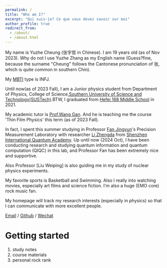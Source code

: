 ```yaml
---
permalink: /
title: "Who am I?"
excerpt: "Qui suis-je? Ce que vous devez savoir sur moi"
author_profile: true
redirect_from: 
  - /about/
  - /about.html
---
```

My name is Yuzhe Cheung (张宇哲 in Chinese). I am 19 years old (as of Nov 2023). Why do not I use Yuzhe Zhang as my English name (Guess?fine, because the surname "Cheung" follows the Cantonese pronunciation of 张, which is quite common in southern Chin). 

My [MBTI](https://www.16personalities.com/) type is INFJ.

Until now(as of 2023 Fall), I am a Junior physics student from Department of Physics, College of Science,[Southern University of Science and Technology(SUSTech)](https://www.sustech.edu.cn/).BTW, I graduated from [Hefei 168 Middle School](http://www.hf168.net/index.html) in 2021.

My academic tutor is [Prof.Wang Gan](https://www.sustech.edu.cn/zh/faculties/english-wang-gan.html). And he is teaching me the course 'Thin Film Physics' this term (as of 2023 Fall).

In fact, I spent this summer studying in Professor [Fan Jingyun](https://sustech.edu.cn/zh/faculties/fanjingyun.html)'s Precision Measurement Laboratory with researcher [Li Zhengda](https://www.sustech.edu.cn/zh/faculties/lizhengda.html) from [Shenzhen International Quantum Academy](https://www.sziqa.ac.cn/). Up until now (2024 Oct), I have been conducting research and studying quantum information and quantum computation (QIQC) in this lab, and Professor Fan has been extremely nice and supportive. 

Also Professor [Liu Weiping] is also guiding me in my study of nuclear physics experiments.

My favorite sports is Basketball and Swimming. Also I really into watching movies, especially art films and science fiction. I'm also a huge (EMO core) rock music fan.

My homepage will track my research interests (especially in physics) so that I can communicate with more excellent people.

[Email](12112127@mail.sustech.edu.cn) / [Github](https://github.com/YuzheCheung) / [Wechat](../images/wechat.jpg) 



Getting started
======
1. study notes
2. course materials
3. personal rock rank

 
